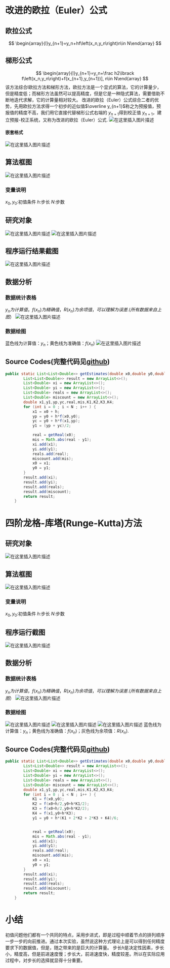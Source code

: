 ﻿# 改进的欧拉（Euler）公式
## 欧拉公式
$$
\begin{array}{l}y_{n+1}=y_n+hf\left(x_n,y_n\right)n\in N\end{array}
$$
## 梯形公式
$$
\begin{array}{l}y_{n+1}=y_n+\frac h2\lbrack f\left(x_n,y_n\right)+f(x_{n+1},y_{n+1})], n\in N\end{array}
$$
该方法综合l欧拉方法和梯形方法，欧拉方法是一个显式的算法，它的计算量少，但是精度低；而梯形方法虽然可以提高精度，但是它是一种隐式算法，需要借助不断地迭代求解，它的计算量相对较大。
改进的欧拉（Euler）公式综合二者的优势，先用欧拉方法求得一个初步的近似值$\overline y_{n+1}$称之为预报值，预报值的精度不高，我们用它直接代替梯形公式右端的$\ y_{n+1}$得到校正值$\ y_{n+1}$，建立预报-校正系统，又称为改进的欧拉（Euler）公式.
![在这里插入图片描述](https://img-blog.csdnimg.cn/2020042514542433.png)
#### 嵌套格式
![在这里插入图片描述](https://img-blog.csdnimg.cn/20200425145721850.png)
## 算法框图
![在这里插入图片描述](https://img-blog.csdnimg.cn/20200425145858413.png?x-oss-process=image/watermark,type_ZmFuZ3poZW5naGVpdGk,shadow_10,text_aHR0cHM6Ly9ibG9nLmNzZG4ubmV0L3FxXzQ1NzQ0NTAx,size_16,color_FFFFFF,t_70)

### 变量说明
$x_0,y_0$:初值条件
$h$:步长
$N$:步数

## 研究对象
![在这里插入图片描述](https://img-blog.csdnimg.cn/20200425150228254.png?x-oss-process=image/watermark,type_ZmFuZ3poZW5naGVpdGk,shadow_10,text_aHR0cHM6Ly9ibG9nLmNzZG4ubmV0L3FxXzQ1NzQ0NTAx,size_16,color_FFFFFF,t_70)
![在这里插入图片描述](https://img-blog.csdnimg.cn/20200425150309838.png?x-oss-process=image/watermark,type_ZmFuZ3poZW5naGVpdGk,shadow_10,text_aHR0cHM6Ly9ibG9nLmNzZG4ubmV0L3FxXzQ1NzQ0NTAx,size_16,color_FFFFFF,t_70)
## 程序运行结果截图
![在这里插入图片描述](https://img-blog.csdnimg.cn/2020042515043166.png?x-oss-process=image/watermark,type_ZmFuZ3poZW5naGVpdGk,shadow_10,text_aHR0cHM6Ly9ibG9nLmNzZG4ubmV0L3FxXzQ1NzQ0NTAx,size_16,color_FFFFFF,t_70)
## 数据分析
### 数据统计表格
$y_n为计算值，f(x_n)为精确值，R(x_n)为余项值，可以理解为误差.(所有数据来自上图）$
![在这里插入图片描述](https://img-blog.csdnimg.cn/20200425150608277.png?x-oss-process=image/watermark,type_ZmFuZ3poZW5naGVpdGk,shadow_10,text_aHR0cHM6Ly9ibG9nLmNzZG4ubmV0L3FxXzQ1NzQ0NTAx,size_16,color_FFFFFF,t_70)
### 数据绘图
蓝色线为计算值：$y_n$；黄色线为准确值：$f(x_n)$
![在这里插入图片描述](https://img-blog.csdnimg.cn/20200425151006143.png?x-oss-process=image/watermark,type_ZmFuZ3poZW5naGVpdGk,shadow_10,text_aHR0cHM6Ly9ibG9nLmNzZG4ubmV0L3FxXzQ1NzQ0NTAx,size_16,color_FFFFFF,t_70)
## Source Codes(完整代码见[github](https://github.com/Jason-danran0612/NumericalAnalysis))


```java
public static List<List<Double>> getEstimates(double x0,double y0,double h,int N) {
        List<List<Double>> result = new ArrayList<>();
        List<Double> xi = new ArrayList<>();
        List<Double> yi = new ArrayList<>();
        List<Double> reals = new ArrayList<>();
        List<Double> miscount = new ArrayList<>();
        double x1,y1,yp,yc,real,mis,K1,K2,K3,K4;
        for (int i = 0 ; i < N ; i++ ) {
            x1 = x0 + h;
            yp = y0 + h*f(x0,y0);
            yc = y0 + h*f(x1,yp);
            y1 = (yp + yc)/2;

            real = getReal(x0);
            mis = Math.abs(real - y1);
            xi.add(x1);
            yi.add(y1);
            reals.add(real);
            miscount.add(mis);
            x0 = x1;
            y0 = y1;
        }
        result.add(xi);
        result.add(yi);
        result.add(reals);
        result.add(miscount);
        return result;
    }
```

# 四阶龙格-库塔(Runge-Kutta)方法
## 研究对象
![在这里插入图片描述](https://img-blog.csdnimg.cn/20200425152049654.png?x-oss-process=image/watermark,type_ZmFuZ3poZW5naGVpdGk,shadow_10,text_aHR0cHM6Ly9ibG9nLmNzZG4ubmV0L3FxXzQ1NzQ0NTAx,size_16,color_FFFFFF,t_70)
## 算法框图
![在这里插入图片描述](https://img-blog.csdnimg.cn/20200425152333701.png?x-oss-process=image/watermark,type_ZmFuZ3poZW5naGVpdGk,shadow_10,text_aHR0cHM6Ly9ibG9nLmNzZG4ubmV0L3FxXzQ1NzQ0NTAx,size_16,color_FFFFFF,t_70)


### 变量说明
$x_0,y_0$:初值条件
$h$:步长
$N$:步数
## 程序运行截图
![在这里插入图片描述](https://img-blog.csdnimg.cn/20200425152654670.png?x-oss-process=image/watermark,type_ZmFuZ3poZW5naGVpdGk,shadow_10,text_aHR0cHM6Ly9ibG9nLmNzZG4ubmV0L3FxXzQ1NzQ0NTAx,size_16,color_FFFFFF,t_70)
## 数据分析
### 数据统计表格
$y_n为计算值，f(x_n)为精确值，R(x_n)为余项值，可以理解为误差.(所有数据来自上图）$
![在这里插入图片描述](https://img-blog.csdnimg.cn/20200425152920890.png?x-oss-process=image/watermark,type_ZmFuZ3poZW5naGVpdGk,shadow_10,text_aHR0cHM6Ly9ibG9nLmNzZG4ubmV0L3FxXzQ1NzQ0NTAx,size_16,color_FFFFFF,t_70)
### 数据绘图
![在这里插入图片描述](https://img-blog.csdnimg.cn/20200425153345406.png?x-oss-process=image/watermark,type_ZmFuZ3poZW5naGVpdGk,shadow_10,text_aHR0cHM6Ly9ibG9nLmNzZG4ubmV0L3FxXzQ1NzQ0NTAx,size_16,color_FFFFFF,t_70)
![在这里插入图片描述](https://img-blog.csdnimg.cn/20200425153407393.png?x-oss-process=image/watermark,type_ZmFuZ3poZW5naGVpdGk,shadow_10,text_aHR0cHM6Ly9ibG9nLmNzZG4ubmV0L3FxXzQ1NzQ0NTAx,size_16,color_FFFFFF,t_70)
![在这里插入图片描述](https://img-blog.csdnimg.cn/2020042515342884.png?x-oss-process=image/watermark,type_ZmFuZ3poZW5naGVpdGk,shadow_10,text_aHR0cHM6Ly9ibG9nLmNzZG4ubmV0L3FxXzQ1NzQ0NTAx,size_16,color_FFFFFF,t_70)
蓝色线为计算值：$y_n$；黄色线为准确值：$f(x_n)$；灰色线为余项值：$R(x_n).$
## Source Codes(完整代码见[github](https://github.com/Jason-danran0612/NumericalAnalysis))

```java
public static List<List<Double>> getEstimates(double x0,double y0,double h,int N) {
        List<List<Double>> result = new ArrayList<>();
        List<Double> xi = new ArrayList<>();
        List<Double> yi = new ArrayList<>();
        List<Double> reals = new ArrayList<>();
        List<Double> miscount = new ArrayList<>();
        double x1,y1,yp,yc,real,mis,K1,K2,K3,K4;
        for (int i = 0 ; i < N ; i++ ) {
            K1 = f(x0,y0);
            K2 = f(x0+h/2,y0+h*K1/2);
            K3 = f(x0+h/2,y0+h*K2/2);
            K4 = f(x1,y0+h*K3);
            y1 = y0 + h*(K1 + 2*K2 + 2*K3 + K4)/6;


            real = getReal(x0);
            mis = Math.abs(real - y1);
            xi.add(x1);
            yi.add(y1);
            reals.add(real);
            miscount.add(mis);
            x0 = x1;
            y0 = y1;
        }
        result.add(xi);
        result.add(yi);
        result.add(reals);
        result.add(miscount);
        return result;
    }
```

# 小结
初值问题他们都有一个共同的特点，采用步进式，即是过程中顺着节点的排列顺序一步一步的向前推进。通过本次实验，虽然说这种方式理论上是可以得到任何精度要求下的数据值，但是，随之带来的是巨大的计算量。
步长$h$是决定性因素，步长小，精度高，但是前进速度慢；步长大，前进速度快，精度较差。所以在实际应用过程中，对步长的选择就显得十分重要。
